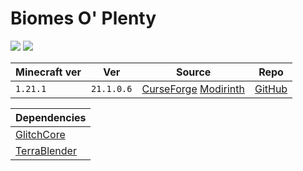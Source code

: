 # Biomes O' Plenty

![](https://i.imgur.com/HQ2opH6.png)
![](https://media.forgecdn.net/attachments/808/840/1.png)

| Minecraft ver | Ver        | Source                                                                                                                           | Repo                                                   |
| ------------- | ---------- | -------------------------------------------------------------------------------------------------------------------------------- | ------------------------------------------------------ |
| `1.21.1`      | `21.1.0.6` | [CurseForge](https://www.curseforge.com/minecraft/mc-mods/biomes-o-plenty) [Modirinth](https://modrinth.com/mod/biomes-o-plenty) | [GitHub](https://github.com/Glitchfiend/BiomesOPlenty) |

| Dependencies                    |
| ------------------------------- |
| [GlitchCore](GlitchCore.md)     |
| [TerraBlender](TerraBlender.md) |

